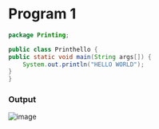 # Program 1
```java
package Printing;

public class Printhello {
public static void main(String args[]) {
	System.out.println("HELLO WORLD");
}
}

```
### Output
![image](https://user-images.githubusercontent.com/96744498/185990333-6569454e-1cb3-4583-b2fa-f38ed57c6782.png)

